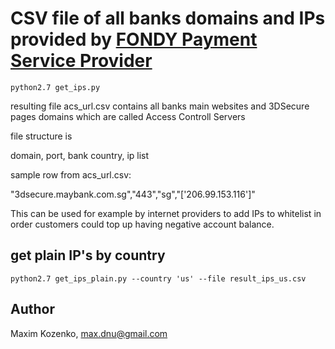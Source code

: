 CSV file of all banks domains and IPs provided by [FONDY Payment Service Provider](https://fondy.eu)
=====
```
python2.7 get_ips.py
```

resulting file acs_url.csv contains all banks main websites and 3DSecure pages domains which are called Access Controll Servers

file structure is

domain, port, bank country, ip list

sample row from acs_url.csv:

"3dsecure.maybank.com.sg","443","sg","['206.99.153.116']"

This can be used for example by internet providers to add IPs to whitelist 
in order customers could top up having negative account balance.

## get plain IP's by country
```
python2.7 get_ips_plain.py --country 'us' --file result_ips_us.csv
```


## Author

Maxim Kozenko, max.dnu@gmail.com
